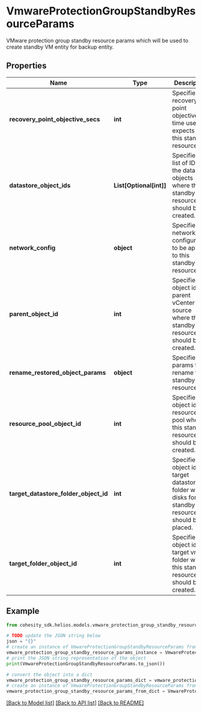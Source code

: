 # VmwareProtectionGroupStandbyResourceParams

VMware protection group standby resource params which will be used to create standby VM entity for backup entity.

## Properties

Name | Type | Description | Notes
------------ | ------------- | ------------- | -------------
**recovery_point_objective_secs** | **int** | Specifies the recovery point objective time user expects for this standby resource. | [optional] 
**datastore_object_ids** | **List[Optional[int]]** | Specifies the list of IDs of the datastore objects where this standby resource should be created. | [optional] 
**network_config** | **object** | Specifies the networking configuration to be applied to this standby resource. | [optional] 
**parent_object_id** | **int** | Specifies the object id for parent vCenter source where this standby resource should be created. | [optional] 
**rename_restored_object_params** | **object** | Specifies params to rename the standby resource. | [optional] 
**resource_pool_object_id** | **int** | Specifies the object id for resource pool where this standby resource should be created. | [optional] 
**target_datastore_folder_object_id** | **int** | Specifies the object id for target datastore folder where disks for this standby resource should be placed. | [optional] 
**target_folder_object_id** | **int** | Specifies the object id for target vm folder where this standby resource should be created. | [optional] 

## Example

```python
from cohesity_sdk.helios.models.vmware_protection_group_standby_resource_params import VmwareProtectionGroupStandbyResourceParams

# TODO update the JSON string below
json = "{}"
# create an instance of VmwareProtectionGroupStandbyResourceParams from a JSON string
vmware_protection_group_standby_resource_params_instance = VmwareProtectionGroupStandbyResourceParams.from_json(json)
# print the JSON string representation of the object
print(VmwareProtectionGroupStandbyResourceParams.to_json())

# convert the object into a dict
vmware_protection_group_standby_resource_params_dict = vmware_protection_group_standby_resource_params_instance.to_dict()
# create an instance of VmwareProtectionGroupStandbyResourceParams from a dict
vmware_protection_group_standby_resource_params_from_dict = VmwareProtectionGroupStandbyResourceParams.from_dict(vmware_protection_group_standby_resource_params_dict)
```
[[Back to Model list]](../README.md#documentation-for-models) [[Back to API list]](../README.md#documentation-for-api-endpoints) [[Back to README]](../README.md)


